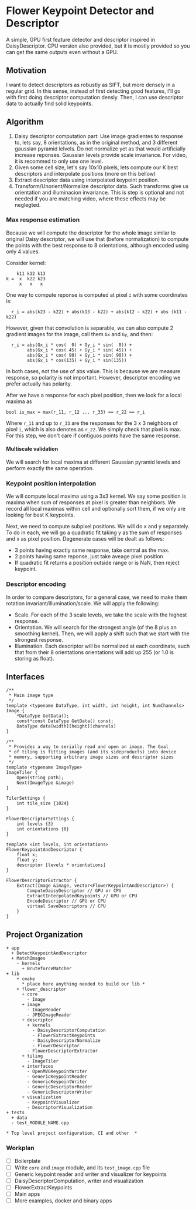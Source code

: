 # Flower Keypoint Detector and Descriptor

A simple, GPU first feature detector and descriptor inspired in DaisyDescriptor. CPU version also provided, but it is mostly provided so you can get the same outputs even without a GPU.

## Motivation

I want to detect descriptors as robustly as SIFT, but more densely in a regular grid. In this sense, instead of first detecting good features, I'll go with first doing descriptor computation densly. Then, I can use descriptor data to actually find solid keypoints.

## Algorithm

1. Daisy descriptor computation part: Use image gradientes to response to, lets say, 8 orientations, as in the original method, and 3 different gaussian pyramid lelvels. Do not normalize yet as that would artificially increase reponses. Gaussian levels provide scale invariance. For video, it is recommed to only use one level.
2. Given some cell size, let's say 10x10 pixels, lets compute our K best descriptors and interpolate positions (more on this bellow)
3. Extract descriptor data using interpolated keypoint position.
4. Transform/Unorient/Normalize descriptor data. Such transforms give us orientation and illuminacion invariance. This is step is optional and not needed if you are matching video, where these effects may be neglegted.

### Max response estimation

Because we will compute the descriptor for the whole image similar to original Daisy descriptor, we will use that (before normalization) to compute the points with the best response to 8 orientations, although encoded using only 4 values. 

Consider kernel:

``` 
    k11 k12 k13
k =  x  k22 k23
     x   x   x
```

One way to compute reponse is computed at pixel `i` with some coordinates is:

```
  r_i = abs(k23 - k22) + abs(k13 - k22) + abs(k12 - k22) + abs (k11 - k22)
```

However, given that convolution is separable, we can also compute 2 gradient images for the image, call them `Gx` and `Gy`, and then:

```
  r_i = abs(Gx_i * cos(  0) + Gy_i * sin(  0)) +
        abs(Gx_i * cos( 45) + Gy_i * sin( 45)) +
        abs(Gx_i * cos( 90) + Gy_i * sin( 90)) + 
        abs(Gx_i * cos(135) + Gy_i * sin(135)) 
```

In both cases, not the use of abs value. This is because we are measure response, so polarity is not important. However, descriptor encoding we prefer actually has polarity.

After we have a response for each pixel position, then we look for a local maxima as

```
bool is_max = max(r_11, r_12 ... r_33) == r_22 == r_i
```
Where `r_11` and up to `r_33` are the responses for the 3 x 3 neighbors of pixel `i`, which is also denotes as `r_22`. We simply check that pixel is max. For this step, we don't care if contiguos points have the same response.

#### Multiscale validation

We will search for local maxima at different Gaussian pyramid levels and perform exactly the same operation. 

### Keypoint position interpolation

We will compute local maxima using a 3x3 kernel. We say some position is maxima when sum of responses at pixel is greater than neighbors. We record all local maximas within cell and optionally sort them, if we only are looking for best K keypoints.

Next, we need to compute subpixel positions. We will do x and y separately. To do in each, we will go a quadratic fit taking y as the sum of responses and x as pixel position. Degenerate cases will be dealt as follows:

- 3 points having exactly same response, take central as the max.
- 2 points having same reponse, just take aveage pixel position
- If quadratic fit returns a position outside range or is NaN, then reject keypoint.

### Descriptor encoding

In order to compare descriptors, for a general case, we need to make them rotation invariant/illumination/scale. We will apply the following:

- Scale. For each of the 3 scale levels, we take the scale with the highest response.
- Orientation. We will search for the strongest angle (of the 8 plus an smoothing kernel). Then, we will apply a shift such that we start with the strongest response.
- Illumination. Each descriptor will be normalized at each coordinate, such that from their 8 orientations orientations will add up 255 (or 1.0 is storing as float).

## Interfaces

```
/**
 * Main image type
 */
template <typename DataType, int width, int height, int NumChannels>
Image {
    *DataType GetData();
    const*const DataType GetData() const;
    DataType data[width][height][channels]
}

/**
 * Provides a way to serially read and open an image. The Goal
 * of tiling is fitting images (and its sideproducts) into device
 * memory, supporting arbitrary image sizes and descriptor sizes
 */
template <typename ImageType>
ImageTiler {
    Open(string path);
    Next(ImageType &image)
}

TilerSettings {
    int tile_size {1024}
}

FlowerDescriptorSettings {
    int levels {3}
    int orientations {8}
}

template <int levels, int orientations>
FlowerKeypointAndDescriptor {
    float x;
    float y;
    descriptor [levels * orientations]
}

FlowerDescriptorExtractor {
    Extract(Image &image, vector<FlowerKeypointAndDescriptor>) {
        ComputeDaisyDescriptor // GPU or CPU
        ExtractInterpolatedKeypoints // GPU or CPU
        EncodeDescriptor // GPU or CPU
        virtual SaveDescriptors // CPU
    }
}

```

## Project Organization

```
+ app
  + DetectKeypointAndDescriptor
  + MatchImages
    - kernels
      + BruteforceMatcher
+ lib
    + cmake
      * place here anything needed to build our lib *
    + flower_descriptor
      + core
        - Image
      + image
        - ImageReader
        - JPEGImageReader
      + descriptor
        + kernels
          - DaisyDescriptorComputation
          - FlowerExtractKeypoints
          - DaisyDescriptorNormalize
          - FlowerDescriptor
        - FlowerDescriptorExtractor
      + tiling
        - ImageTiler
      + interfaces
        - OpenMVGKeypointWriter
        - GenericKeypointReader
        - GenericKeypointWriter
        - GenericDescriptorReader
        - GenericDescriptorWriter
      + visualization
        - KeypointVisualizer
        - DescriptorVisualization
+ tests
  + data
  - test_MODULE_NAME.cpp

* Top level project configuration, CI and other  *

```

### Workplan

- [ ] Boilerplate
- [ ] Write `core` and `image` module, and its `test_image.cpp` file
- [ ] Generic keypoint reader and writer and visualizer for keypoints
- [ ] DaisyDescriptorComputation, writer and visualization
- [ ] FlowerExtractKeypoints
- [ ] Main apps
- [ ] More examples, docker and binary apps

